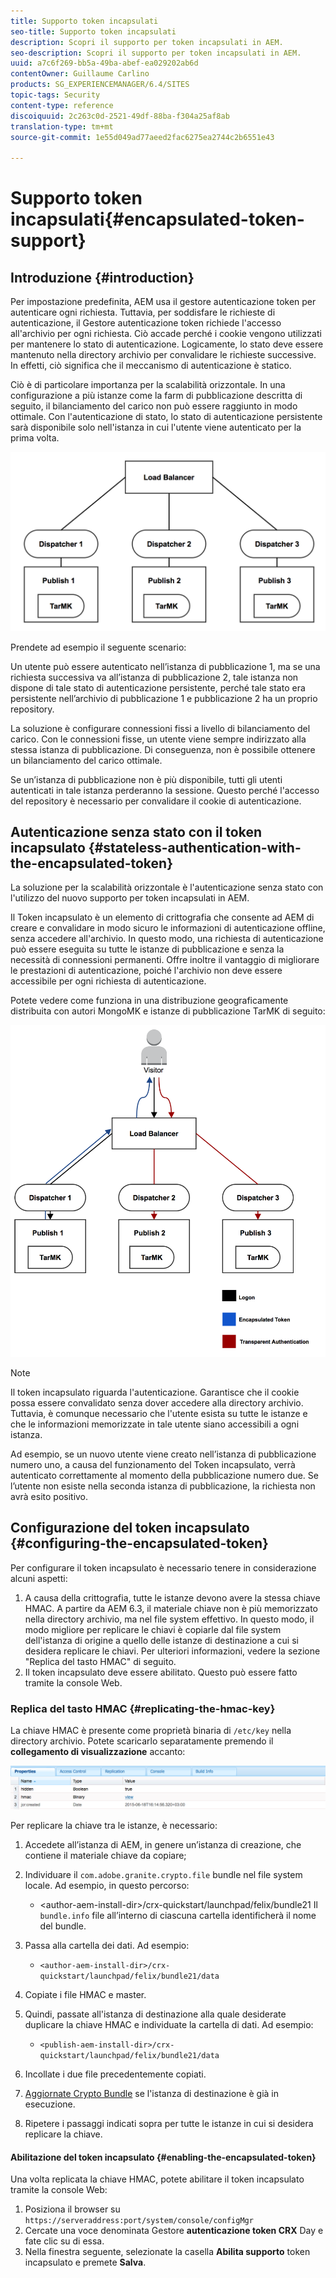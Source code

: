 ```yaml
---
title: Supporto token incapsulati
seo-title: Supporto token incapsulati
description: Scopri il supporto per token incapsulati in AEM.
seo-description: Scopri il supporto per token incapsulati in AEM.
uuid: a7c6f269-bb5a-49ba-abef-ea029202ab6d
contentOwner: Guillaume Carlino
products: SG_EXPERIENCEMANAGER/6.4/SITES
topic-tags: Security
content-type: reference
discoiquuid: 2c263c0d-2521-49df-88ba-f304a25af8ab
translation-type: tm+mt
source-git-commit: 1e55d049ad77aeed2fac6275ea2744c2b6551e43

---
```



# Supporto token incapsulati{#encapsulated-token-support}

## Introduzione {#introduction}

Per impostazione predefinita, AEM usa il gestore autenticazione token per autenticare ogni richiesta. Tuttavia, per soddisfare le richieste di autenticazione, il Gestore autenticazione token richiede l&#39;accesso all&#39;archivio per ogni richiesta. Ciò accade perché i cookie vengono utilizzati per mantenere lo stato di autenticazione. Logicamente, lo stato deve essere mantenuto nella directory archivio per convalidare le richieste successive. In effetti, ciò significa che il meccanismo di autenticazione è statico.

Ciò è di particolare importanza per la scalabilità orizzontale. In una configurazione a più istanze come la farm di pubblicazione descritta di seguito, il bilanciamento del carico non può essere raggiunto in modo ottimale. Con l&#39;autenticazione di stato, lo stato di autenticazione persistente sarà disponibile solo nell&#39;istanza in cui l&#39;utente viene autenticato per la prima volta.

![chlimage_1-33](assets/chlimage_1-33.png)

Prendete ad esempio il seguente scenario:

Un utente può essere autenticato nell’istanza di pubblicazione 1, ma se una richiesta successiva va all’istanza di pubblicazione 2, tale istanza non dispone di tale stato di autenticazione persistente, perché tale stato era persistente nell’archivio di pubblicazione 1 e pubblicazione 2 ha un proprio repository.

La soluzione è configurare connessioni fissi a livello di bilanciamento del carico. Con le connessioni fisse, un utente viene sempre indirizzato alla stessa istanza di pubblicazione. Di conseguenza, non è possibile ottenere un bilanciamento del carico ottimale.

Se un’istanza di pubblicazione non è più disponibile, tutti gli utenti autenticati in tale istanza perderanno la sessione. Questo perché l&#39;accesso del repository è necessario per convalidare il cookie di autenticazione.

## Autenticazione senza stato con il token incapsulato {#stateless-authentication-with-the-encapsulated-token}

La soluzione per la scalabilità orizzontale è l&#39;autenticazione senza stato con l&#39;utilizzo del nuovo supporto per token incapsulati in AEM.

Il Token incapsulato è un elemento di crittografia che consente ad AEM di creare e convalidare in modo sicuro le informazioni di autenticazione offline, senza accedere all&#39;archivio. In questo modo, una richiesta di autenticazione può essere eseguita su tutte le istanze di pubblicazione e senza la necessità di connessioni permanenti. Offre inoltre il vantaggio di migliorare le prestazioni di autenticazione, poiché l&#39;archivio non deve essere accessibile per ogni richiesta di autenticazione.

Potete vedere come funziona in una distribuzione geograficamente distribuita con autori MongoMK e istanze di pubblicazione TarMK di seguito:

![chlimage_1-34](assets/chlimage_1-34.png)

>[!NOTE]
>
>Il token incapsulato riguarda l&#39;autenticazione. Garantisce che il cookie possa essere convalidato senza dover accedere alla directory archivio. Tuttavia, è comunque necessario che l&#39;utente esista su tutte le istanze e che le informazioni memorizzate in tale utente siano accessibili a ogni istanza.
>
>Ad esempio, se un nuovo utente viene creato nell’istanza di pubblicazione numero uno, a causa del funzionamento del Token incapsulato, verrà autenticato correttamente al momento della pubblicazione numero due. Se l’utente non esiste nella seconda istanza di pubblicazione, la richiesta non avrà esito positivo.


## Configurazione del token incapsulato {#configuring-the-encapsulated-token}

Per configurare il token incapsulato è necessario tenere in considerazione alcuni aspetti:

1. A causa della crittografia, tutte le istanze devono avere la stessa chiave HMAC. A partire da AEM 6.3, il materiale chiave non è più memorizzato nella directory archivio, ma nel file system effettivo. In questo modo, il modo migliore per replicare le chiavi è copiarle dal file system dell&#39;istanza di origine a quello delle istanze di destinazione a cui si desidera replicare le chiavi. Per ulteriori informazioni, vedere la sezione &quot;Replica del tasto HMAC&quot; di seguito.
1. Il token incapsulato deve essere abilitato. Questo può essere fatto tramite la console Web.

### Replica del tasto HMAC {#replicating-the-hmac-key}

La chiave HMAC è presente come proprietà binaria di `/etc/key` nella directory archivio. Potete scaricarlo separatamente premendo il **collegamento di visualizzazione** accanto:

![chlimage_1-35](assets/chlimage_1-35.png)

Per replicare la chiave tra le istanze, è necessario:

1. Accedete all’istanza di AEM, in genere un’istanza di creazione, che contiene il materiale chiave da copiare;
1. Individuare il `com.adobe.granite.crypto.file` bundle nel file system locale. Ad esempio, in questo percorso:

   * &lt;author-aem-install-dir>/crx-quickstart/launchpad/felix/bundle21
   Il `bundle.info` file all’interno di ciascuna cartella identificherà il nome del bundle.

1. Passa alla cartella dei dati. Ad esempio:

   * `<author-aem-install-dir>/crx-quickstart/launchpad/felix/bundle21/data`

1. Copiate i file HMAC e master.
1. Quindi, passate all&#39;istanza di destinazione alla quale desiderate duplicare la chiave HMAC e individuate la cartella di dati. Ad esempio:

   * `<publish-aem-install-dir>/crx-quickstart/launchpad/felix/bundle21/data`

1. Incollate i due file precedentemente copiati.
1. [Aggiornate Crypto Bundle](/help/communities/deploy-communities.md#refresh-the-granite-crypto-bundle) se l&#39;istanza di destinazione è già in esecuzione.

1. Ripetere i passaggi indicati sopra per tutte le istanze in cui si desidera replicare la chiave.

#### Abilitazione del token incapsulato {#enabling-the-encapsulated-token}

Una volta replicata la chiave HMAC, potete abilitare il token incapsulato tramite la console Web:

1. Posiziona il browser su `https://serveraddress:port/system/console/configMgr`
1. Cercate una voce denominata Gestore **autenticazione token CRX** Day e fate clic su di essa.
1. Nella finestra seguente, selezionate la casella **Abilita supporto** token incapsulato e premete **Salva**.

